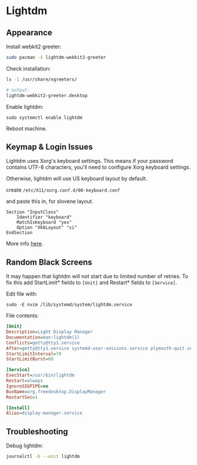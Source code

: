 # Lightdm

## Appearance

Install webkit2 greeter:
``` zsh
sudo pacman -S lightdm-webkit2-greeter
```

Check installation:
``` zsh
ls -1 /usr/share/xgreeters/

# output:
lightdm-webkit2-greeter.desktop
```

Enable lightdm:
```
sudo systemctl enable lightdm
```

Reboot machine.


## Keymap & Login Issues

Lightdm uses Xorg's keyboard settings. 
This means if your password contains UTF-8 characters, 
you'll need to configure Xorg keyboard settings.

Otherwise, lightdm will use US keyboard layout by default.

create `/etc/X11/xorg.conf.d/00-keyboard.conf`

and paste this in, for slovene layout.
``` xf86conf
Section "InputClass"
	Identifier "keyboard"
	MatchIsKeyboard "yes"
	Option "XkbLayout" "si"
EndSection
```

More info [here](https://wiki.archlinux.org/index.php/Xorg/Keyboard_configuration#Setting_keyboard_layout).

## Random Black Screens

It may happen that lightdm will not start due to limited number of retries.
To fix this add StartLimit\* fields to `[Unit]` and Restart\* fields to `[Service]`. 

Edit file with:
```
sudo -E nvim /lib/systemd/system/lightdm.service
```

File contents:
``` ini
[Unit]
Description=Light Display Manager
Documentation=man:lightdm(1)
Conflicts=getty@tty1.service
After=getty@tty1.service systemd-user-sessions.service plymouth-quit.service acpid.service
StartLimitInterval=70
StartLimitBurst=60

[Service]
ExecStart=/usr/bin/lightdm
Restart=always
IgnoreSIGPIPE=no
BusName=org.freedesktop.DisplayManager
RestartSec=1

[Install]
Alias=display-manager.service
```

## Troubleshooting

Debug lightdm:
``` zsh
journalctl -b --unit lightdm
```

